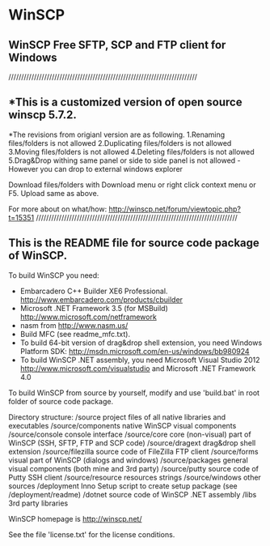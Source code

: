 WinSCP
======
WinSCP Free SFTP, SCP and FTP client for Windows
------------------------------------------------
//////////////////////////////////////////////////////////////////////////

*This is a customized version of open source winscp 5.7.2.
----------------------------------------------------------
*The revisions from origianl version are as following.
	1.Renaming files/folders is not allowed
	2.Duplicating files/folders is not allowed
	3.Moving files/folders is not allowed
	4.Deleting files/folders is not allowed
	5.Drag&Drop withing same panel or side to side panel is not allowed
		-However you can drop to external windows explorer

Download files/folders with Download menu or right click context menu or F5.
Upload same as above.

For more about on what/how: http://winscp.net/forum/viewtopic.php?t=15351
///////////////////////////////////////////////////////////////////////////////

This is the README file for source code package of WinSCP.
----------------------------------------------------------

To build WinSCP you need:
- Embarcadero C++ Builder XE6 Professional.
  http://www.embarcadero.com/products/cbuilder
- Microsoft .NET Framework 3.5 (for MSBuild)
  http://www.microsoft.com/netframework
- nasm from http://www.nasm.us/
- Build MFC (see readme_mfc.txt).
- To build 64-bit version of drag&drop shell extension, you need
  Windows Platform SDK:
  http://msdn.microsoft.com/en-us/windows/bb980924
- To build WinSCP .NET assembly, you need Microsoft Visual Studio 2012
  http://www.microsoft.com/visualstudio
  and Microsoft .NET Framework 4.0

To build WinSCP from source by yourself, modify and use 'build.bat' in root
folder of source code package.

Directory structure:
/source             project files of all native libraries and executables
/source/components  native WinSCP visual components
/source/console     console interface
/source/core        core (non-visual) part of WinSCP
                    (SSH, SFTP, FTP and SCP code)
/source/dragext     drag&drop shell extension
/source/filezilla   source code of FileZilla FTP client
/source/forms       visual part of WinSCP (dialogs and windows)
/source/packages    general visual components (both mine and 3rd party)
/source/putty       source code of Putty SSH client
/source/resource    resources strings
/source/windows     other sources
/deployment         Inno Setup script to create setup package
                    (see /deployment/readme)
/dotnet             source code of WinSCP .NET assembly
/libs               3rd party libraries

WinSCP homepage is http://winscp.net/

See the file 'license.txt' for the license conditions.
